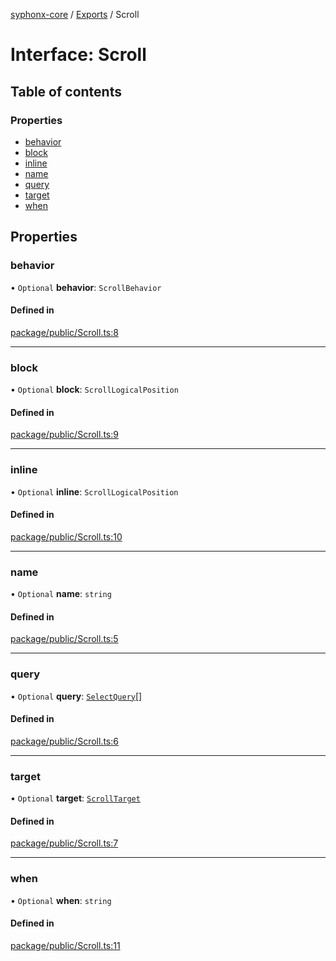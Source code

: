 [syphonx-core](../README.md) / [Exports](../modules.md) / Scroll

# Interface: Scroll

## Table of contents

### Properties

- [behavior](Scroll.md#behavior)
- [block](Scroll.md#block)
- [inline](Scroll.md#inline)
- [name](Scroll.md#name)
- [query](Scroll.md#query)
- [target](Scroll.md#target)
- [when](Scroll.md#when)

## Properties

### behavior

• `Optional` **behavior**: `ScrollBehavior`

#### Defined in

[package/public/Scroll.ts:8](https://github.com/dtempx/syphonx-core/blob/6c56ba7/package/public/Scroll.ts#L8)

___

### block

• `Optional` **block**: `ScrollLogicalPosition`

#### Defined in

[package/public/Scroll.ts:9](https://github.com/dtempx/syphonx-core/blob/6c56ba7/package/public/Scroll.ts#L9)

___

### inline

• `Optional` **inline**: `ScrollLogicalPosition`

#### Defined in

[package/public/Scroll.ts:10](https://github.com/dtempx/syphonx-core/blob/6c56ba7/package/public/Scroll.ts#L10)

___

### name

• `Optional` **name**: `string`

#### Defined in

[package/public/Scroll.ts:5](https://github.com/dtempx/syphonx-core/blob/6c56ba7/package/public/Scroll.ts#L5)

___

### query

• `Optional` **query**: [`SelectQuery`](../modules.md#selectquery)[]

#### Defined in

[package/public/Scroll.ts:6](https://github.com/dtempx/syphonx-core/blob/6c56ba7/package/public/Scroll.ts#L6)

___

### target

• `Optional` **target**: [`ScrollTarget`](../modules.md#scrolltarget)

#### Defined in

[package/public/Scroll.ts:7](https://github.com/dtempx/syphonx-core/blob/6c56ba7/package/public/Scroll.ts#L7)

___

### when

• `Optional` **when**: `string`

#### Defined in

[package/public/Scroll.ts:11](https://github.com/dtempx/syphonx-core/blob/6c56ba7/package/public/Scroll.ts#L11)
